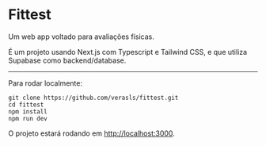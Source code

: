 # Fittest

Um web app voltado para avaliações físicas.

É um projeto usando Next.js com Typescript e Tailwind CSS, e que utiliza Supabase como backend/database.

---

Para rodar localmente:

```
git clone https://github.com/verasls/fittest.git
cd fittest
npm install
npm run dev
```

O projeto estará rodando em [http://localhost:3000](http://localhost:3000).
